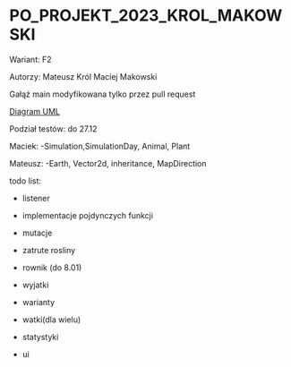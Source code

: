 # PO_PROJEKT_2023_KROL_MAKOWSKI

Wariant: F2 

Autorzy: 
Mateusz Król 
Maciej Makowski 

Gałąź main modyfikowana tylko przez pull request

[Diagram UML](UML_diagram.pdf)

Podział testów: do 27.12

Maciek:
-Simulation,SimulationDay, Animal, Plant

Mateusz: 
-Earth, Vector2d, inheritance, MapDirection

todo list:
- listener
- implementacje pojdynczych funkcji 
- mutacje
- zatrute rosliny 
- rownik (do 8.01)

- wyjatki 

- warianty
- watki(dla wielu)

- statystyki

- ui


